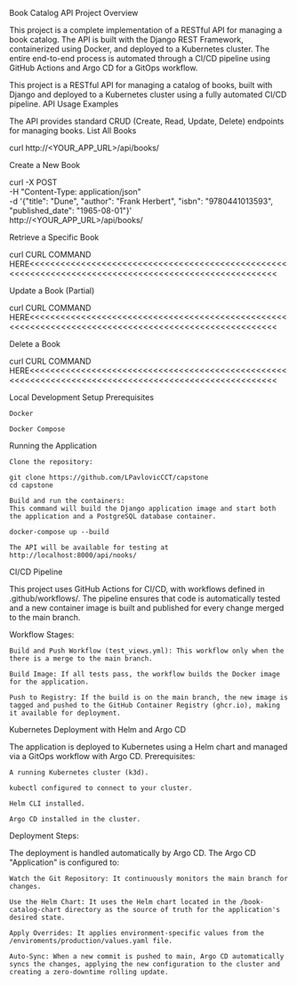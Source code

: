 Book Catalog API
Project Overview

This project is a complete implementation of a RESTful API for managing a book catalog. 
The API is built with the Django REST Framework, containerized using Docker, and deployed to a Kubernetes cluster. 
The entire end-to-end process is automated through a CI/CD pipeline using GitHub Actions and Argo CD for a GitOps workflow.

This project is a RESTful API for managing a catalog of books, built with Django and deployed to a Kubernetes cluster using a fully automated CI/CD pipeline.
API Usage Examples

The API provides standard CRUD (Create, Read, Update, Delete) endpoints for managing books.
List All Books

curl http://<YOUR_APP_URL>/api/books/

Create a New Book

curl -X POST \
-H "Content-Type: application/json" \
-d '{"title": "Dune", "author": "Frank Herbert", "isbn": "9780441013593", "published_date": "1965-08-01"}' \
http://<YOUR_APP_URL>/api/books/

Retrieve a Specific Book

curl CURL COMMAND HERE<<<<<<<<<<<<<<<<<<<<<<<<<<<<<<<<<<<<<<<<<<<<<<<<<<<<<<<<<<<<<<<<<<<<<<<<<<<<<<<<<<<<<<<<<<<<<<<<<<<<<<

Update a Book (Partial)

curl CURL COMMAND HERE<<<<<<<<<<<<<<<<<<<<<<<<<<<<<<<<<<<<<<<<<<<<<<<<<<<<<<<<<<<<<<<<<<<<<<<<<<<<<<<<<<<<<<<<<<<<<<<<<<<<<<

Delete a Book

curl CURL COMMAND HERE<<<<<<<<<<<<<<<<<<<<<<<<<<<<<<<<<<<<<<<<<<<<<<<<<<<<<<<<<<<<<<<<<<<<<<<<<<<<<<<<<<<<<<<<<<<<<<<<<<<<<<

Local Development Setup
Prerequisites

    Docker

    Docker Compose

Running the Application

    Clone the repository:

    git clone https://github.com/LPavlovicCCT/capstone
    cd capstone

    Build and run the containers:
    This command will build the Django application image and start both the application and a PostgreSQL database container.

    docker-compose up --build

    The API will be available for testing at http://localhost:8000/api/nooks/

CI/CD Pipeline

This project uses GitHub Actions for CI/CD, with workflows defined in .github/workflows/. The pipeline ensures that code is automatically tested and a new container image is built and published for every change merged to the main branch.

Workflow Stages:

    Build and Push Workflow (test_views.yml): This workflow only when the there is a merge to the main branch.

    Build Image: If all tests pass, the workflow builds the Docker image for the application.

    Push to Registry: If the build is on the main branch, the new image is tagged and pushed to the GitHub Container Registry (ghcr.io), making it available for deployment.


Kubernetes Deployment with Helm and Argo CD

The application is deployed to Kubernetes using a Helm chart and managed via a GitOps workflow with Argo CD.
Prerequisites:

    A running Kubernetes cluster (k3d).

    kubectl configured to connect to your cluster.

    Helm CLI installed.

    Argo CD installed in the cluster.

Deployment Steps:

The deployment is handled automatically by Argo CD. The Argo CD "Application" is configured to:

    Watch the Git Repository: It continuously monitors the main branch for changes.

    Use the Helm Chart: It uses the Helm chart located in the /book-catalog-chart directory as the source of truth for the application's desired state.

    Apply Overrides: It applies environment-specific values from the /enviroments/production/values.yaml file.

    Auto-Sync: When a new commit is pushed to main, Argo CD automatically syncs the changes, applying the new configuration to the cluster and creating a zero-downtime rolling update.